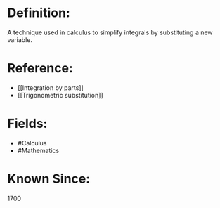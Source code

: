 

# Definition:
A technique used in calculus to simplify integrals by substituting a new variable.

# Reference:
- [[Integration by parts]]
- [[Trigonometric substitution]]

# Fields: 
- #Calculus
- #Mathematics

# Known Since:
1700

